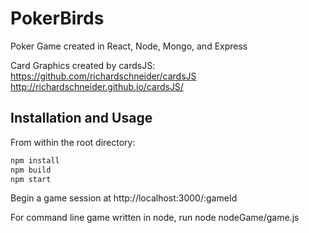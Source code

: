 # PokerBirds

Poker Game created in React, Node, Mongo, and Express

Card Graphics created by cardsJS:
https://github.com/richardschneider/cardsJS
http://richardschneider.github.io/cardsJS/

## Installation and Usage

From within the root directory:

```sh
npm install
npm build
npm start
```

Begin a game session at http://localhost:3000/:gameId

For command line game written in node, run node nodeGame/game.js
